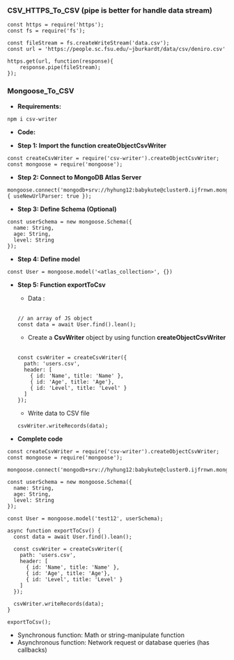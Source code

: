 ### CSV_HTTPS_To_CSV (pipe is better for handle data stream)
```
const https = require('https');
const fs = require('fs');

const fileStream = fs.createWriteStream('data.csv');
const url = 'https://people.sc.fsu.edu/~jburkardt/data/csv/deniro.csv'

https.get(url, function(response){
    response.pipe(fileStream);
});
```
### Mongoose_To_CSV
- **Requirements:**
```
npm i csv-writer
```
- **Code:**
+ **Step 1: Import the function createObjectCsvWriter**
```
const createCsvWriter = require('csv-writer').createObjectCsvWriter;
const mongoose = require('mongoose');
```
+ **Step 2: Connect to MongoDB Atlas Server**
```
mongoose.connect('mongodb+srv://hyhung12:babykute@cluster0.ijfrnwn.mongodb.net/mongo_test', { useNewUrlParser: true });
```
+ **Step 3: Define Schema (Optional)**
```
const userSchema = new mongoose.Schema({
  name: String,
  age: String,
  level: String
});
```
+ **Step 4: Define model**
```
const User = mongoose.model('<atlas_collection>', {})
```
+ **Step 5: Function exportToCsv**
  - Data : <br><br>

  ```
  // an array of JS object
  const data = await User.find().lean();
  ```
  - Create a **CsvWriter** object by using function **createObjectCsvWriter**<br><br>
  ```
  const csvWriter = createCsvWriter({
    path: 'users.csv',
    header: [
      { id: 'Name', title: 'Name' },
      { id: 'Age', title: 'Age'},
      { id: 'Level', title: 'Level' }
    ]   
  });
  ```
  + Write data to CSV file
 
  ```
  csvWriter.writeRecords(data);
  ```

- **Complete code**
```
const createCsvWriter = require('csv-writer').createObjectCsvWriter;
const mongoose = require('mongoose');

mongoose.connect('mongodb+srv://hyhung12:babykute@cluster0.ijfrnwn.mongodb.net/mongo_test');

const userSchema = new mongoose.Schema({
  name: String,
  age: String,
  level: String
});

const User = mongoose.model('test12', userSchema);

async function exportToCsv() {
  const data = await User.find().lean();

  const csvWriter = createCsvWriter({
    path: 'users.csv',
    header: [
      { id: 'Name', title: 'Name' },
      { id: 'Age', title: 'Age'},
      { id: 'Level', title: 'Level' }
    ]   
  });

  csvWriter.writeRecords(data);
}

exportToCsv();
```
- Synchronous function: Math or string-manipulate function
- Asynchronous function:  Network request or database queries (has callbacks)
